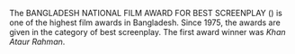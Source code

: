 The BANGLADESH NATIONAL FILM AWARD FOR BEST SCREENPLAY () is one of the highest film awards in Bangladesh. Since 1975, the awards are given in the category of best screenplay. The first award winner was _Khan Ataur Rahman_.
